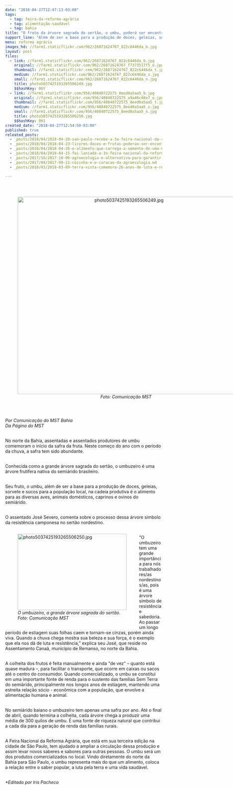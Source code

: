 ```yaml
---
date: "2018-04-27T12:47:13-03:00"
tags:
  - tag: feira-da-reforma-agrária
  - tag: alimentação-saudável
  - tag: bahia
title: "O fruto da árvore sagrada do sertão, o umbu, poderá ser encontrado na Feira"
support_line: "Além de ser a base para a produção de doces, geleias, sorvete e sucos o umbu é o alimento para as diversas aves, animais domésticos, caprinos e ovinos no semiárido"
menu: reforma agrária
images_hd: //farm1.staticflickr.com/962/26871624767_822c6446da_b.jpg
layout: post
files:
  - link: //farm1.staticflickr.com/962/26871624767_822c6446da_b.jpg
    original: //farm1.staticflickr.com/962/26871624767_f7373517f5_o.jpg
    thumbnail: //farm1.staticflickr.com/962/26871624767_822c6446da_t.jpg
    medium: //farm1.staticflickr.com/962/26871624767_822c6446da_z.jpg
    small: //farm1.staticflickr.com/962/26871624767_822c6446da_n.jpg
    title: photo5037425193265506249.jpg
    $$hashKey: 0GY
  - link: //farm1.staticflickr.com/956/40840722575_8eed0a5aa5_b.jpg
    original: //farm1.staticflickr.com/956/40840722575_a9a46c48e7_o.jpg
    thumbnail: //farm1.staticflickr.com/956/40840722575_8eed0a5aa5_t.jpg
    medium: //farm1.staticflickr.com/956/40840722575_8eed0a5aa5_z.jpg
    small: //farm1.staticflickr.com/956/40840722575_8eed0a5aa5_n.jpg
    title: photo5037425193265506250.jpg
    $$hashKey: 0H1
created_date: "2018-04-27T12:54:50-03:00"
published: true
releated_posts:
  - _posts/2018/04/2018-04-20-sao-paulo-recebe-a-3a-feira-nacional-da-reforma-agraria-em-maio.md
  - _posts/2018/04/2018-04-23-licores-doces-e-frutas-poderao-ser-encontrados-na-feira-da-reforma-agraria.md
  - _posts/2018/04/2018-04-26-o-alimento-que-carrega-a-semente-de-uma-nova-sociedade-a-precos-justos.md
  - _posts/2018/04/2018-04-15-foi-lancada-a-3o-feira-nacional-da-reforma-agraria.md
  - _posts/2017/10/2017-10-06-agroecologia-e-alternativa-para-garantir-alimentos-saudaveis-para-populacao-apontam-painelistas.md
  - _posts/2017/09/2017-09-21-cozinha-e-o-coracao-da-agroecologia.md
  - _posts/2018/03/2018-03-09-terra-vista-comemora-26-anos-de-luta-e-resistencia-na-regiao-do-cacau.md

---
```

<p>&nbsp;</p>

<div style="text-align:center">
<figure class="image" style="display:inline-block"><img alt="photo5037425193265506249.jpg" height="634" src="//farm1.staticflickr.com/962/26871624767_822c6446da_b.jpg" width="700" />
<figcaption><em>Foto: Comunica&ccedil;&atilde;o MST&nbsp;</em></figcaption>
</figure>
</div>

<p>&nbsp;</p>

<p><em>Por Comunica&ccedil;&atilde;o do MST Bahia&nbsp;<br />
Da P&aacute;gina do MST&nbsp;</em></p>

<p><br />
No norte da Bahia, assentadas e assentados produtores de umbu comemoram o in&iacute;cio da safra da fruta. Neste come&ccedil;o do ano com o per&iacute;odo da chuva, a safra tem sido abundante.</p>

<p><br />
Conhecida como a grande &aacute;rvore sagrada do sert&atilde;o, o umbuzeiro &eacute; uma &aacute;rvore frut&iacute;fera nativa do semi&aacute;rido brasileiro.</p>

<p><br />
Seu fruto, o umbu, al&eacute;m de ser a base para a produ&ccedil;&atilde;o de doces, geleias, sorvete e sucos para a popula&ccedil;&atilde;o local, na cadeia produtiva &eacute; o alimento para as diversas aves, animais dom&eacute;sticos, caprinos e ovinos do semi&aacute;rido.&nbsp;</p>

<p><br />
O assentado Jos&eacute; Severo, comenta sobre o processo dessa &aacute;rvore simbolo da resist&ecirc;ncia camponesa no sert&atilde;o nordestino.&nbsp;</p>

<figure class="image" style="float:left"><img alt="photo5037425193265506250.jpg" height="245" src="//farm1.staticflickr.com/956/40840722575_8eed0a5aa5_b.jpg" width="350" />
<figcaption><em>O umbuzeiro, a grande &aacute;rvore sagrada do sert&atilde;o.<br />
Foto: Comunica&ccedil;&atilde;o MST</em></figcaption>
</figure>

<p><br />
&quot;O umbuzeiro tem uma grande import&acirc;ncia para n&oacute;s trabalhadores/as nordestinos/as, pois &eacute; uma &aacute;rvore s&iacute;mbolo de resist&ecirc;ncia e sabedoria. Ao passar um longo per&iacute;odo de estiagem suas folhas caem e tornam-se cinzas, por&eacute;m ainda viva. Quando a chuva chega mostra sua beleza e sua for&ccedil;a, &eacute; o exemplo que ela nos d&aacute; de luta e resist&ecirc;ncia,&rdquo; explica seu Jos&eacute;, que reside no Assentamento Cana&atilde;, munic&iacute;pio de Remanso, no norte da Bahia.</p>

<p><br />
A colheita dos frutos &eacute; feita manualmente e ainda &quot;de vez&quot; &ndash; quanto est&aacute; quase madura &ndash;, para facilitar o transporte, que ocorre em caixas ou sacos at&eacute; o centro do consumidor. Quando comercializado, o umbu se constitui em uma importante fonte de renda para o sustento das fam&iacute;lias Sem Terra do semi&aacute;rido, principalmente nos longos anos de estiagem, mantendo uma estreita rela&ccedil;&atilde;o s&oacute;cio - econ&ocirc;mica com a popula&ccedil;&atilde;o, que envolve a alimenta&ccedil;&atilde;o humana e animal.</p>

<p><br />
No semi&aacute;rido baiano o umbuzeiro tem apenas uma safra por ano. At&eacute; o final de abril, quando termina a colheita, cada &aacute;rvore chega a produzir uma m&eacute;dia de 300 quilos de umbu. &Eacute; uma fonte de riqueza natural que contribui a cada dia para a gera&ccedil;&atilde;o de renda das fam&iacute;lias rurais.</p>

<p><br />
A Feira Nacional da Reforma Agr&aacute;ria, que est&aacute; em sua terceira edi&ccedil;&atilde;o na cidade de S&atilde;o Paulo, tem ajudado a ampliar a circula&ccedil;&atilde;o dessa produ&ccedil;&atilde;o e assim levar novos saberes e sabores para outras pessoas. O umbu ser&aacute; um dos produtos comercializados no local. Vindo diretamente do norte da Bahia para S&atilde;o Paulo, o umbu representa mais do que um alimento, coloca a rela&ccedil;&atilde;o entre o saber popular, a luta pela terra e uma vida saud&aacute;vel.</p>

<p><br />
<em>*Editado por Iris Pacheco</em></p>
